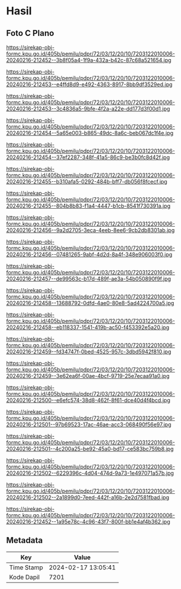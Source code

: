 # Hasil

## Foto C Plano

https://sirekap-obj-formc.kpu.go.id/405b/pemilu/pdpr/72/03/12/20/10/7203122010006-20240216-212452--3b8f05a4-1f9a-432a-b42c-87c68a521654.jpg

https://sirekap-obj-formc.kpu.go.id/405b/pemilu/pdpr/72/03/12/20/10/7203122010006-20240216-212453--e4ffd8d9-e492-4363-8917-8bb9df3529ed.jpg

https://sirekap-obj-formc.kpu.go.id/405b/pemilu/pdpr/72/03/12/20/10/7203122010006-20240216-212453--3c4836a5-9bfe-4f2a-a22e-dd177d3f00d1.jpg

https://sirekap-obj-formc.kpu.go.id/405b/pemilu/pdpr/72/03/12/20/10/7203122010006-20240216-212454--5a65e003-b865-49dc-8a6c-beb067dc1f4e.jpg

https://sirekap-obj-formc.kpu.go.id/405b/pemilu/pdpr/72/03/12/20/10/7203122010006-20240216-212454--37ef2287-348f-41a5-86c9-be3b0fc8d42f.jpg

https://sirekap-obj-formc.kpu.go.id/405b/pemilu/pdpr/72/03/12/20/10/7203122010006-20240216-212455--b310afa5-0292-484b-bff7-db056f8fcecf.jpg

https://sirekap-obj-formc.kpu.go.id/405b/pemilu/pdpr/72/03/12/20/10/7203122010006-20240216-212455--804b8b83-f1a4-4447-b1cb-8541f730391a.jpg

https://sirekap-obj-formc.kpu.go.id/405b/pemilu/pdpr/72/03/12/20/10/7203122010006-20240216-212456--9a2d2705-3eca-4eeb-8ee6-9cb2db8301ab.jpg

https://sirekap-obj-formc.kpu.go.id/405b/pemilu/pdpr/72/03/12/20/10/7203122010006-20240216-212456--07481265-9abf-4d2d-8a4f-348e906003f0.jpg

https://sirekap-obj-formc.kpu.go.id/405b/pemilu/pdpr/72/03/12/20/10/7203122010006-20240216-212457--de99563c-b17d-489f-ae3a-54b050890f9f.jpg

https://sirekap-obj-formc.kpu.go.id/405b/pemilu/pdpr/72/03/12/20/10/7203122010006-20240216-212458--13688792-0dfd-4ae0-80e8-5ad4224700a5.jpg

https://sirekap-obj-formc.kpu.go.id/405b/pemilu/pdpr/72/03/12/20/10/7203122010006-20240216-212458--eb118337-1541-419b-ac50-f453392e5a20.jpg

https://sirekap-obj-formc.kpu.go.id/405b/pemilu/pdpr/72/03/12/20/10/7203122010006-20240216-212459--fd34747f-0bed-4525-957c-3dbd5942f810.jpg

https://sirekap-obj-formc.kpu.go.id/405b/pemilu/pdpr/72/03/12/20/10/7203122010006-20240216-212459--3e62ea6f-00ae-4bcf-9719-25e7ecaa91a0.jpg

https://sirekap-obj-formc.kpu.go.id/405b/pemilu/pdpr/72/03/12/20/10/7203122010006-20240216-212500--e6efc574-38d8-462f-8f61-dce40d4f4bcd.jpg

https://sirekap-obj-formc.kpu.go.id/405b/pemilu/pdpr/72/03/12/20/10/7203122010006-20240216-212501--97b69523-17ac-46ae-acc3-068490f56e97.jpg

https://sirekap-obj-formc.kpu.go.id/405b/pemilu/pdpr/72/03/12/20/10/7203122010006-20240216-212501--4c200a25-be92-45a0-bd17-ce583bc759b8.jpg

https://sirekap-obj-formc.kpu.go.id/405b/pemilu/pdpr/72/03/12/20/10/7203122010006-20240216-212502--6229396c-4d04-474d-9a73-1e497071a57b.jpg

https://sirekap-obj-formc.kpu.go.id/405b/pemilu/pdpr/72/03/12/20/10/7203122010006-20240216-212502--2a1899d0-7eed-442f-a16b-2e2d7581fbad.jpg

https://sirekap-obj-formc.kpu.go.id/405b/pemilu/pdpr/72/03/12/20/10/7203122010006-20240216-212452--1a95e78c-4c96-43f7-800f-bb1e4af4b362.jpg


## Metadata

| Key        | Value               |
| ---------- | ------------------- |
| Time Stamp | 2024-02-17 13:05:41 |
| Kode Dapil | 7201                |



